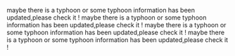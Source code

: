 maybe there is a typhoon or some typhoon information has been updated,please check it !
maybe there is a typhoon or some typhoon information has been updated,please check it !
maybe there is a typhoon or some typhoon information has been updated,please check it !
maybe there is a typhoon or some typhoon information has been updated,please check it !

